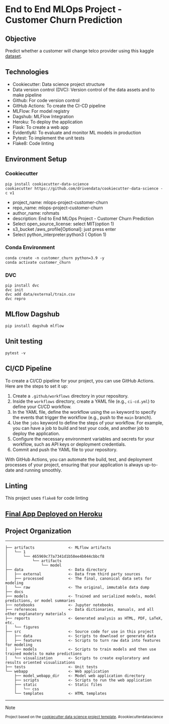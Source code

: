 # End to End MLOps Project - Customer Churn Prediction
## Objective
Predict whether a customer will change telco provider using this kaggle [dataset](https://www.kaggle.com/c/customer-churn-prediction-2020/data?select=train.csv).

## Technologies
- Cookiecutter: Data science project structure
- Data version control (DVC): Version control of the data assets and to make pipeline
- Github: For code version control
- GitHub Actions: To create the CI-CD pipeline
- MLFlow: For model registry
- Dagshub: MLFlow Integration
- Heroku: To deploy the application
- Flask: To create a web app
- EvidentlyAI: To evaluate and monitor ML models in production
- Pytest: To implement the unit tests
- Flake8: Code linting

## Environment Setup
### Cookiecutter
```shell
pip install cookiecutter-data-science
cookiecutter https://github.com/drivendata/cookiecutter-data-science -c v1
```
- project_name: mlops-project-customer-churn
- repo_name: mlops-project-customer-churn
- author_name: rohmats
- description: End to End MLOps Project - Customer Churn Prediction
- Select open_source_license: select MIT(option 1)
- s3_bucket /aws_profile[Optional]: just press enter
- Select python_interpreter:python3 ( Option 1)

### Conda Environment
```shell
conda create -n customer_churn python=3.9 -y 
conda activate customer_churn
```

### DVC
```shell
pip install dvc 
dvc init 
dvc add data/external/train.csv
dvc repro
```
## MLflow Dagshub
```shell
pip install dagshub mlflow
```

## Unit testing
```shell
pytest -v 
```

## CI/CD Pipeline
To create a CI/CD pipeline for your project, you can use GitHub Actions. Here are the steps to set it up:

1. Create a `.github/workflows` directory in your repository.
2. Inside the `workflows` directory, create a YAML file (e.g., `ci-cd.yml`) to define your CI/CD workflow.
3. In the YAML file, define the workflow using the `on` keyword to specify the events that trigger the workflow (e.g., push to the `main` branch).
4. Use the `jobs` keyword to define the steps of your workflow. For example, you can have a job to build and test your code, and another job to deploy the application.
5. Configure the necessary environment variables and secrets for your workflow, such as API keys or deployment credentials.
6. Commit and push the YAML file to your repository.

With GitHub Actions, you can automate the build, test, and deployment processes of your project, ensuring that your application is always up-to-date and running smoothly.

## Linting
This project uses `flake8` for code linting

## [Final App Deployed on Heroku](https://mlops-sur-a44e15b513c2.herokuapp.com/)

## Project Organization
------------
    ├── artifacts               <- MLflow artifacts
    │   └── 1
    │       └── 465969c77a7341d1b58ee4b044cbbcf8
    │           └── artifacts
    │               └── model
    ├── data                    <- Data directory
    │   ├── external            <- Data from third party sources
    │   ├── processed           <- The final, canonical data sets for modeling
    │   └── raw                 <- The original, immutable data dump
    ├── docs
    ├── models                  <- Trained and serialized models, model predictions, or model summaries
    ├── notebooks               <- Jupyter notebooks
    ├── references              <- Data dictionaries, manuals, and all other explanatory materials
    ├── reports                 <- Generated analysis as HTML, PDF, LaTeX, etc.
    │   └── figures
    ├── src                     <- Source code for use in this project
    │   ├── data                <- Scripts to download or generate data
    │   ├── features            <- Scripts to turn raw data into features for modeling
    │   ├── models              <- Scripts to train models and then use trained models to make predictions
    │   └── visualization       <- Scripts to create exploratory and results oriented visualizations
    ├── tests                   <- Unit tests
    └── webapp                  <- Web application
        ├── model_webapp_dir    <- Model web application directory
        ├── scripts             <- Scripts to run the web application
        ├── static              <- Static files
        │   └── css
        └── templates           <- HTML templates
--------

> [!NOTE]  
> <p><small>Project based on the <a target="_blank" href="https://drivendata.github.io/cookiecutter-data-science/">cookiecutter data science project template</a>. #cookiecutterdatascience</small></p>
